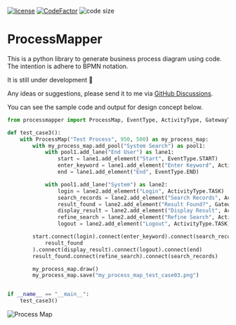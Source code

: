 [![license](https://img.shields.io/badge/license-mit-brightgreen.svg?style=plastic)](https://en.wikipedia.org/wiki/MIT_License)
[![CodeFactor](https://www.codefactor.io/repository/github/csgoh/processmapper/badge?style=plastic)](https://www.codefactor.io/repository/github/csgoh/processmapper)
![code size](https://img.shields.io/github/languages/code-size/csgoh/processmapper?style=plastic)

# ProcessMapper

This is a python library to generate business process diagram using code. The intention is adhere to BPMN notation.

It is still under development :construction:

Any ideas or suggestions, please send it to me via [GitHub Discussions](https://github.com/csgoh/processmapper/discussions).

You can see the sample code and output for design concept below.

```python
from processmapper import ProcessMap, EventType, ActivityType, GatewayType

def test_case3():
    with ProcessMap("Test Process", 950, 500) as my_process_map:
        with my_process_map.add_pool("System Search") as pool1:
            with pool1.add_lane("End User") as lane1:
                start = lane1.add_element("Start", EventType.START)
                enter_keyword = lane1.add_element("Enter Keyword", ActivityType.TASK)
                end = lane1.add_element("End", EventType.END)

            with pool1.add_lane("System") as lane2:
                login = lane2.add_element("Login", ActivityType.TASK)
                search_records = lane2.add_element("Search Records", ActivityType.TASK)
                result_found = lane2.add_element("Result Found?", GatewayType.EXCLUSIVE)
                display_result = lane2.add_element("Display Result", ActivityType.TASK)
                refine_search = lane2.add_element("Refine Search", ActivityType.TASK)
                logout = lane2.add_element("Logout", ActivityType.TASK)

        start.connect(login).connect(enter_keyword).connect(search_records).connect(
            result_found
        ).connect(display_result).connect(logout).connect(end)
        result_found.connect(refine_search).connect(search_records)

        my_process_map.draw()
        my_process_map.save("my_process_map_test_case03.png")


if __name__ == "__main__":
    test_case3()
```

![Process Map](https://github.com/csgoh/processmapper/blob/main/my_process_map_test_case03.png)
